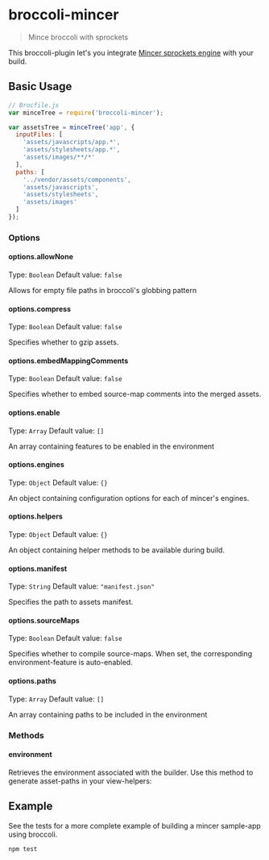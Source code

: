 broccoli-mincer
===============

> Mince broccoli with sprockets

This broccoli-plugin let's you integrate [Mincer sprockets engine](https://github.com/nodeca/mincer "View mincer project at github.com") with your build.

Basic Usage
-----------

```js
// Brocfile.js
var minceTree = require('broccoli-mincer');

var assetsTree = minceTree('app', {
  inputFiles: [
    'assets/javascripts/app.*',
    'assets/stylesheets/app.*',
    'assets/images/**/*'
  ],
  paths: [
    '../vendor/assets/components', 
    'assets/javascripts', 
    'assets/stylesheets', 
    'assets/images'
  ]
});
```


### Options

#### options.allowNone
Type: `Boolean`
Default value: `false`

Allows for empty file paths in broccoli's globbing pattern

#### options.compress
Type: `Boolean`
Default value: `false`

Specifies whether to gzip assets.

#### options.embedMappingComments
Type: `Boolean`
Default value: `false`

Specifies whether to embed source-map comments into the merged assets.

#### options.enable
Type: `Array`
Default value: `[]`

An array containing features to be enabled in the environment

#### options.engines
Type: `Object`
Default value: `{}`

An object containing configuration options for each of mincer's engines.

#### options.helpers
Type: `Object`
Default value: `{}`

An object containing helper methods to be available during build.

#### options.manifest
Type: `String`
Default value: `"manifest.json"`

Specifies the path to assets manifest.

#### options.sourceMaps
Type: `Boolean`
Default value: `false`

Specifies whether to compile source-maps. When set, the corresponding environment-feature is auto-enabled.

#### options.paths
Type: `Array`
Default value: `[]`

An array containing paths to be included in the environment

### Methods

#### environment
Retrieves the environment associated with the builder. Use this method to generate asset-paths in your view-helpers: 


Example
-------

See the tests for a more complete example of building a mincer sample-app using broccoli.

```cli
npm test
```


